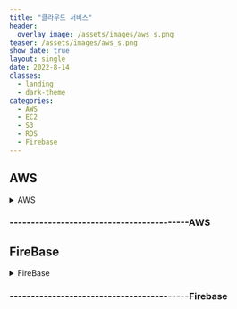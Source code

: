 ```yaml
---
title: "클라우드 서비스"
header:
  overlay_image: /assets/images/aws_s.png
teaser: /assets/images/aws_s.png
show_date: true
layout: single
date: 2022-8-14
classes:
  - landing
  - dark-theme
categories:
  - AWS
  - EC2
  - S3
  - RDS
  - Firebase
---
```


## AWS 

<details>
<summary> AWS </summary>
<div markdown="1">  

### 클라우드 서비스
물리적 자원 혹은 논리적 자원을 <u> 대여</u>하는 것

### 만약 서버를 하나 구축한다고 가정했을 때 
1. 자신의 집에 장비를 직접 구축
2. 클라우드 서비스에서 자원을 대여받는 것  
- 클라우드 서비스의 장점
1. 장비가 필요없음 따라서 구매나 관리가 필요없음
2. 서버의 확장 또는 축소에 대응하기 좋다.

애플리케이션 구축에 필요한 서비스들을 돈을 주고 대여하는 것 
### 비용절감에 매우 효과적이다.

<u>시작 전 계정 생성 및 계좌 등록 진행</u>



<details>
<summary> 1. EC2 </summary>
<div markdown="1">

Elastic Compute Cloud의 약자이며
<u>물리적인 자원</u>을 대여해주는 것

### 특징 
- 원하는 만큼 CPU ,디스크 등 자원을 선택하여 대여할 수 있음
- 여러가지 OS 선택이 가능하다.

### EC2 요금

- 온디맨드 : 쓰는만큼 돈을 내는 것
운영체제와 지역에 따라 금액이 달라지니 확인 필
- 인터넷에서 Amazon EC2로 데이터 전송 시 무료
- Amazon EC2에서 인터넷으로 데이터 전송 시 1GB/월 무료 이후 참고
- 저장공간 , 고정IP등 추가적인 요금 확인

### EC2의 자원 생성

##### <u>인스턴스 1개가 컴퓨터 1개라고 생각</u>
##### 프리 티어 사용가능으로 셋팅

1. AWS 웹 브라우저 접속 후 <u>아시아 태평양(서울)로 지역설정</u> 
2. 서비스에서 EC2를 찾은 후 인스턴스 탭에서 인스턴스 시작 클릭
- Quick start -> Amazon Linux(OS)로 선택
- 키 페어 설정 저장 된 파일을 잘 보관해야 함
- 나머지 기본 값으로 진행 

### EC2의 어플 배포

Node.js 어플

1. 생성한 인스턴스 우측 하단에  <u> Iv4 퍼블릭 IP주소</u>를 복사
2. 터미널 실행
- 다운로드 받은 keypair가 있는 폴더로 이동
```
chmod 400 testKey.pem
```
- 위 명령어로 400권한으로 조정
#####  원격 제어

```
ssh -i testKey.pem ec2-user@13.124.89.173
```
- ssh -i 키페어파일 ec2-user@IV4 퍼블릭 IP
- 이후 등록 확인 메시지 yes 입력

3. NVM(Node Version Manager).sh 설치

[Github_link]('https://github.com/nvm-sh/nvm/blob/master/README.md')
```
curl -o- https://raw.githubusercontent.com/nvm-sh/nvm/v0.39.1/install.sh | bash
```
- ssh 터미널 창에서 아래 명령어로 설치

```
export NVM_DIR="$([ -z "${XDG_CONFIG_HOME-}" ] && printf %s "${HOME}/.nvm" || printf %s "${XDG_CONFIG_HOME}/nvm")"
[ -s "$NVM_DIR/nvm.sh" ] && \. "$NVM_DIR/nvm.sh" # This loads nvm
```
- 환경변수 설정

```
nvm install --lts
```
- --lts (안정적인 버전 사용)을 사용하여 노드 다운로드

```
nvm use --lts
```
- 위 명령어로 --lts 버전으로 스위칭

4. App 폴더 생성
```
mkdir App
cd App
```

5. Express 패키지 설치

```
npm i -S express
```

6. Node.js 앱 생성
 
```
vi index.js
```
- vi 편집기를 이용하여 다음 코드 작성

```Javascript
const express = require('express')
const app = express()

app.get('', async (req, res) => {
    res.send("Hello World\n")
})

app.listen(3000, () =>{
    console.log("App is listening 3000 port")
})
```
- esc -> :wq로 저장 후 닫기

```
node index.js 
```
- index.js 파일 실행 후 확인

7. 동일 인스턴스 내 Get 요청 보내기

- 위 2번 과정 중 ssh명령어를 이용하여 추가로 동일한 인스턴스 접근 (터미널 2개)

```
curl http://localhost:3000
```
- 위 명령어로 인스턴스 내 로컬호스트 get요청 후 Hello World 결과 확인

8. 외부에서 Get 요청

-  AWS 인스터스 화면에서 
    - 인스턴스 설명 -> 자신의 보안그룹 선택
- 인바운드 규칙 편집
    - 규칙 추가
    - 3000포트 추가
    - 0.0.0.0/0
    - 설명 : node.js 
    - 규칙 저장
### 전세계에 3000포트 개방

- 자신의 퍼블릭 IP 13.124.89.173:3000으로 확인

### EC2 자원 삭제

1. keypair.pem파일 삭제
2. 아마존 콘솔 -> 인스턴스 종료
3. 추가적으로 만든 보안그룹이 있다면 삭제
- 인스턴스가 종료된 이후에 삭제가 가능
4. EC2 대시보드  -> 삭제 확인
- 바로 삭제되지 않고 어느정도 시간이 소요된 후 삭제가 될 수있다.



</div>
</details>

### -----------------------EC2 


<details>
<summary> S3 </summary>
<div markdown="1">

Simple Storage Service 

S3는 하드디스크와 같은 저장공간이라고 생각하면 된다.
보관뿐만아니라 파일 서버로도 사용이 가능하며 자동으로 유지 기능도 제공해준다.
CRUD (Create Read Update Delete)를 할 수 있도록!


### S3 목적
- 중요한 프로젝트에서 중요한 내용이 들어있는 중요한 파일을 안전하게 관리하기 위함

### S3 구성요소 3인방

1. Bucket 
- 하나의 프로젝트가 Bucket 
2. Folder
3. Object(File)
- S3에서는 File + 부가적인 정보를 Object라고 표현한다.
- 쉽게 Object = file이라고 생각하자


### S3 버킷(Bucket) 생성
- 버킷 만들기 후 이름을 만들고(중복 불가) 진행
- 버전 관라 : 수정된 과거 내용도 보관 (설정 X)
- 서버 액세스 로깅 : 웹서버로 이용시 접근 내용을 기록 (설정 X)
- 기본 암호화 : 파일을 업로드할 때 암호화된 상태로 보관 (설정 X)
- 퍼블릭 액세스 설정: 파일을 공개파일로 설정 
    - 새 퍼블릭 ACL 및 퍼블릭 객체 업로드 (체크 해제)
    - 퍼블릭 ACL을 통해 부여된 퍼블릭 액세스 권한 제거(체크 해제)
- 버킷만들기 
##### 수정 가능

### S3 폴더(Folder) 생성
- 버켓 -> 객체 탭 -> 폴더만들기
- 이름바꾸기는 어려움 

### S3 객체(Object) 생성
- 원하는 폴더 또는 파일을 드래그앤드랍
- 중요도/속도/안정성 등에 따라 비용이 달라진다 자신의 상황에 맞게 스토리지 클래스 설정
    - 스탠다드로 진행

#### 객체(Object) 공유
- 객체 클릭 후 객체 개요
    - 객체 URL로 공유
- 접근 거부 시 권한 변경 방법(1)
    - 객체 클릭 후 권한 
    - 객체 소유권 - ACL 활성화
    - ACL(액세스 제어 목록) 모든 사람(퍼블릭 액세스) 읽기 체크
- 접근 거부 시 권한 변경 방법(2)
    - 객체 클릭 후 우측 상단(객체 작업)
    - ACL을 사용하여 퍼블릭으로 설정 클릭



### S3 스토리지 클래스

- 스탠다드
    - 가장 많이 사용하며 잘 모른다면 사용
- 스탠다드 -IA
    - 수명이 길고 자주 액세스하지 않는 데이터 
- 단일 영역 -IA
    - 스탠다드 IA와 비슷하지만 중요하지 않은 데이터
- 중복 감소(권장 안함)
    - 권장 안함...
- Amazon Clacier
    - 영수증 등 보관만 하는 용도 (꺼내오는데 오랜시간이 걸림)
모든 클래스는 장.단점이 존재하며 자신한테 맞는 클래스를 정하는게 중요

- 저장공간, 사용, 전송 요금등이 다 다르다.
- 모든 데이터 수신은 무료이다. 송신은 요금표 참조
- 저장/GET/PUT에 따라 요금이 다름

</div>
</details>

### -----------------------S3


<details>
<summary> CloudFront  </summary>
<div markdown="1">

ColudFront = Cache Server + CDN

#### Cache 
- 사용자에게 1번 보낸적이 있다면 그 기록을 저장해서 다음번에 그 데이터를 이용

#### CDN 
Content Delivery Network
- 전세계 어디에 있던지 빠르게 서비스를 제공
- 전세계에 있는 엣지 로케이션을 통해 사용자에게 웹 서비스를 제공

EC2로 만든 웹서버를 이용하여 실습

### CloudFront 생성
1. 서비스 -> 네트워킹 및 컨테츠 전송 -> CloudFront 클릭

- 요청 Clinet -> Cloud Front(Distribution) -> Web Server(Origin) 
- 전달 Clinet <- Cloud Front <- Web Server 
- 이후 동일한 요청에 대해서 Clinet <-> Cloud Front 

2. CloudFront 배포 생성
- 원본 도메인 선택 : 웹서버 주소 (도메인 만)
- HTTP Port : Origin(포트 번호)
위 2가지만 설정 후 생성

####  #일반적인 웹서버보다 더 빠른 서비스 제공이 가능하나 동적으로 반응하지는 못함 즉 신선도가 떨어짐!! 이를 해결해야 함

### 캐쉬 설정

만들어진 CloudFront 탭 -> 행동 클릭 -> Object Caching : Use Origin Cache Headers 

WEB Browser -> Colud Front -> WEB Server
- Chche-Control : max-age = 60
    - 60초동안 유효하니 Server에게 다시 요청 필요없음
WEB Browser <- Colud Front <- WEB Server 

CloudFonrt는 캐쉬를 24시간동안 유지한다 이 때 웹서버에 코드에서 캐쉬 유효시간하고 맞춰주는 작업이 필요하다.

###  캐쉬 무효화
- Create Invaltidation : 파일 무효화 
-  index.php(무효화 하려는 파일 혹은 경로)
유료 시스템임 


</div>
</details>

### -----------------------CloudFront

<details>
<summary> RDS  </summary>
<div markdown="1">

Amazon Relational Database Service 


### 데이터베이스 생성

1. 서비스 -> 데이터베이스 -> RDS -> 인스턴스 생성
2. RDS는 여러개의 관계형데이터베이스를 빌려줌
    - MySQL 설정 -> 프리티어 옵션만 선택(무료)
3. DB 인스턴스 클래스 
    - 데이터베이스 컴퓨터의 사양 설정
    - 프리티어로 설정했기때문에 나머지는 선택불가
    - 언제든지 업그레이드 가능
4. 다중 AZ배포 (Availiabilty Zone)
    - 서로 다른 가용성 지역에 RDS DB 생성
    - 데이터의 유실을 방지
    - 비용 2배

5. 스토리즈 유형
    - 데이터를 저장하는 디스크 범용(SSD)제공
    - 용량이 커지면 요금도 올라감
    - 용량이 커지면 속도도 올라감
프로지버닝된 IOPS(SSD) : 더 비싸지만 빠르며 용량과 속도를 따로 설정이 가능하다.

6. 설정 -> 정보 입력

7. 고급 설정 구성 -> 네트워크 및 보안

- VPC : 외부로부터 독립된 안전한 네트워크를 구성
    - 같은 VPC안에 EC2를 사용하여 안전하게 접근가능

- 퍼블릭 액세스 가능 : 같은 VPC안에서 허가된 인원만 접속가능

8. 백업 보존 기간 설정 가능

### 퍼블릭 방식으로 접속

1. 생성된 RDS 수정 -> 퍼블릭 액세스 가능을 즉시 적용하여 수정

2. 엔드포인트 - > 데이터베이스 주소

3. mysql -h 데이터베이스 주소 -u 생성시 아이디 -p
-> 비밀번호 입력 후 접속

- 접속이 안될 시 보안그룹에서 허용범위가 달라서 그럴 수 있음
    - 보안그룹 -> 인바운드 -> 유형(MySQL)선택 -> 소스(위치무관 또는 내 IP(안전))  -> 저장

### 비공개 상태로 접속

같은 VPC안에서 EC2인스턴스가 RDS에 접속할 수 있게하는방법 (상당히 안전)

1. 기존 퍼블릭 액세스 가능성을 아니요를 선택 후 즉시 적용하여 수정
2. 보안그룹 -> 인바운드 -> 모두 설정 제거 (아무것도 없게)

3. 가장 저렴한 EC2 인스턴스를 생성
    - 네트워크 VPC를 RDS와 같은 값으로 설정
    - 퍼블릭 IP 자동 할당 -> 활성화
    - 보안그룹 : 22포트(SSH 방법) 
    - 생성

4. 퍼블릭 주소 또는 DNS 주소로 원격제어 시작

```
ssh ubuntu@주소 -i keypare.pem
```

5. mysql 설치 필요 

```
sudo apt update
sudo apt install mysql-clinet
```
6. RDS 에서 엔드포인트 주소 복사

```
mysql -h엔드포인트 주소 -이름 -p 
```
접속 불가 -> 보안그룹 수정 필요

7. 보안그룹 등록 (2가지 방법 존재하며 2번 추천)
- 1. EC2 인스턴스 -> IP주소를 RDS 보안그룹에 등록 
- 2. EC2 인스턴스가 속해 있는 보안그룹 접속 후 보안그룹 아이디를 복사
    - RDS 보안그룹 -> 인바운드 
    - 유형(MySQL) 
    - 소스 : 복사해둔 EC2 보안그룹 등록

6번 명령어 재실행

항상 EC2를 경유해서 RDS를 접속해야한다는 불편함은 존재하지만 그만큼 안전성이 증가한다.

### 모니터링

RDS -> CloudWatch(컴퓨터의 하드웨어)

- DB 연결: 클라이언트가 DB에 접속하는 횟수
- 여유 스토리지 공간 : DB에 저장할 수 있는 공간
- 사용 가능한 메모리 : 메모리가 꽉 차있으면 느림
- IOPS 쓰기/읽기 : Input Output Per Second 초당 입출력 

확장 모니터링(유료 서비스) 

실시간으로 프로그램의 현재상황을 전달해줌 훨씬 더 정교함

</div>
</details>

### -----------------------RDS

</div>
</details> 

### ------------------------------------------AWS 

## FireBase

<details>
<summary> FireBase </summary>
<div markdown="1">

## 1. Firebase 홈페이지 접속

→ <>(웹) 클릭

→ 앱 등록(별 다른 체크 X)

→ Firebase SDK 추가 파트

자바스크립트 코드에서 아래 부분만 가져온다.

```jsx
const firebaseConfig = {
    apiKey: "자신의 api Key",
    authDomain: "개인 정보",
    projectId: "자신의 프로젝트 ID",
    storageBucket: "Bucket 정보",
    messagingSenderId: "개인 정보",
    appId: "개인 정보",
    measurementId: "개인 정보"
  };
// 위 코드만 복사한다. 

// 다운받은 비공개 키를 해당 폴더로 옮긴 후 아래코드를 config 안에 추가 
serviceAccount: "다운받은 비공개 키" 
```

프로젝트 설정 → 상단에 서비스 계정 → python코드로 서비스 계정만들기  → 새 비공개 키 생성

위 방법으로 비공개 키를 다운받은 후 서비스 계정을 이용하여 등록

## 2. Python 실행

→ 파이썬에서 파이어베이스를 제어하기 위해 pyrebase 설치

```bash
pip install pyrebase4
pip install firebase_admin
## 위 명령어를 터미널에서 실행하여 pyrebase 라이브러리 설치
```

### 다운받은 서비스계정를 이용하여 Pyrebase4 제어

```python
from distutils.command.config import config
import pyrebase

config = {
    "apiKey": "AIzaSyBqQjlNppEdPpjZrA64zEgkKfAIIPo-TE8",
    "authDomain": "ossvideo-5e684.firebaseapp.com",
    "projectId": "ossvideo-5e684",
    "storageBucket": "ossvideo-5e684.appspot.com",
    "messagingSenderId": "798635139551",
    "appId": "1:798635139551:web:b76ed3012d82202bb2646a",
    "measurementId": "G-JFF15R9GQ8",
    "serviceAccount": "serviceAcc.json" ## 다운받은 비공개 키
}
### Database URL 에러가 뜨는데 이 때 리얼타임 데이터베이스를 생성해야한다.
### DatabaseURL 추가 코드

from distutils.command.config import config
import pyrebase

config = {
    "apiKey": "AIzaSyBqQjlNppEdPpjZrA64zEgkKfAIIPo-TE8",
    "authDomain": "ossvideo-5e684.firebaseapp.com",
    "databaseURL":"https://ossvideo-5e684-default-rtdb.firebaseio.com/", ## 데이터베이스 추가
    "projectId": "ossvideo-5e684",
    "storageBucket": "ossvideo-5e684.appspot.com",
    "messagingSenderId": "798635139551",
    "appId": "1:798635139551:web:b76ed3012d82202bb2646a",
    "measurementId": "G-JFF15R9GQ8",
    "serviceAccount": "serviceAcc.json"
    
}

firebase = pyrebase.initialize_app(config)
```

### storge에 영상 저장하고 다운로드 받기 + 리얼타임 데이터 베이스에 저장

```python
from distutils.command.config import config
import pyrebase
import json

config = {
    "apiKey": "AIzaSyBqQjlNppEdPpjZrA64zEgkKfAIIPo-TE8",
    "authDomain": "ossvideo-5e684.firebaseapp.com",
    "databaseURL":"https://ossvideo-5e684-default-rtdb.firebaseio.com/", ## 데이터베이스 추가
    "projectId": "ossvideo-5e684",
    "storageBucket": "ossvideo-5e684.appspot.com",
    "messagingSenderId": "798635139551",
    "appId": "1:798635139551:web:b76ed3012d82202bb2646a",
    "measurementId": "G-JFF15R9GQ8",
    "serviceAccount": "serviceAcc.json" ## 다운받은 비공개 키
}

firebase = pyrebase.initialize_app(config)
## firebase 실행
storage = firebase.storage()

#####   데이터 업로드 #####
## 첫 번째는 데이터베이스에 보여지길 원하는 이름을 적고 그 다음에는 업로드할 파일의 경로를 적어준다.
# storge.child("fire").put(r"video/fire.mp4")
#####   데이터 업로드 #####

#####   데이터 다운로드 #####
## 첫 번째는 다운로드 하고싶은 파일에 이름을 적고 그 다음에는 다운로드 받은 파일을 로컬 pc에 저장할 이름이다.
# storage.download("fire", "fires.mp4")
#####   데이터 다운로드 #####

#####   Realtime 데이터베이스 업로드 #####
fileUrl = storage.child("Videos/"+"fire").get_url(1) #0은 저장소 위치 1은 다운로드 url 경로
# print(fileUrl)
db = firebase.database()
d = {} 
d["fire"] = fileUrl
data = json.dumps(d)
results = db.child("files").push(data)
print("OK")
#####   Realtime 데이터베이스 업로드 #####

## 데이터베이스에 저장된 모드 값들 출력
files = db.child("files").get().val() #딕셔너리로 반환된다.
print(files)
```

### Realtime database 보다 Cloud firestore가 더 좋다고 하니 Cloud firestore 데이터 베이스에 영상을 저장하는 방법

- 기본 접근 방법

```python
#-*- coding:utf-8 -*-

import collections
from firebase_admin import credentials
from firebase_admin import firestore
import firebase_admin

credpath = r"serviceAcc.json" ##다운받은 serviceAcc 경로
login = credentials.Certificate(credpath)
## firebase app 시작

firebase_admin.initialize_app(login) 

## 데이터베이스에서 값 가져오기
db = firestore.client()
collection =  db.collection("Video").stream()
# print(collection)
## Json 형태에 데이터가 들어있음

## 데이터베이스에 값 쓰기

Video = db.collection("Video")
Video.document("Wild").set({
    'class' : "Wild boar" ,
    'age'  : 10
})
```

- 영상 업로드… 맞는지는 확인 필요

```python
### Cloud firestore ###

#-*- coding:utf-8 -*-
from firebase_admin import firestore
from firebase_admin import credentials
import firebase_admin
import time
from datetime import datetime
import os

credpath = r"serviceAcc.json" ## 다운받은 service Acc 경로
login = credentials.Certificate(credpath)
firebase_admin.initialize_app(login)

db = firestore.client()
collection = db.collection("Video").stream()
print(collection)
## Json 형태에 데이터가 들어있음

#####  데이터베이스에 값 저장 #####
Video = db.collection("Video")
Video.document("FIRE").set({
    'date' : datetime.today().strftime("%Y%m%d_%H%M%S"),
    'url' : json.dumps(fileUrl)
})
#####  데이터베이스에 값 저장 #####
```


</div>
</details>

### ------------------------------------------Firebase 





<!-- <details>
<summary>  </summary>
<div markdown="1">

</div>
</details>  -->